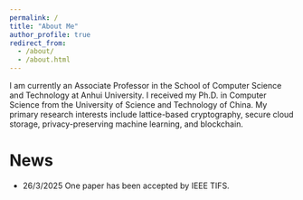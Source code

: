 ```yaml
---
permalink: /
title: "About Me"
author_profile: true
redirect_from: 
  - /about/
  - /about.html
---
```

I am currently an Associate Professor in the School of Computer Science and Technology at Anhui University. I received my Ph.D. in Computer Science from the University of Science and Technology of China. My primary research interests include lattice-based cryptography, secure cloud storage, privacy-preserving machine learning, and blockchain.
# News
* 26/3/2025 One paper has been accepted by IEEE TIFS.


